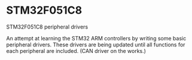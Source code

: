 # STM32F051C8
STM32F051C8 peripheral drivers

An attempt at learning the STM32 ARM controllers by writing some basic peripheral drivers.
These drivers are being updated until all functions for each peripheral are included.
(CAN driver on the works.)

